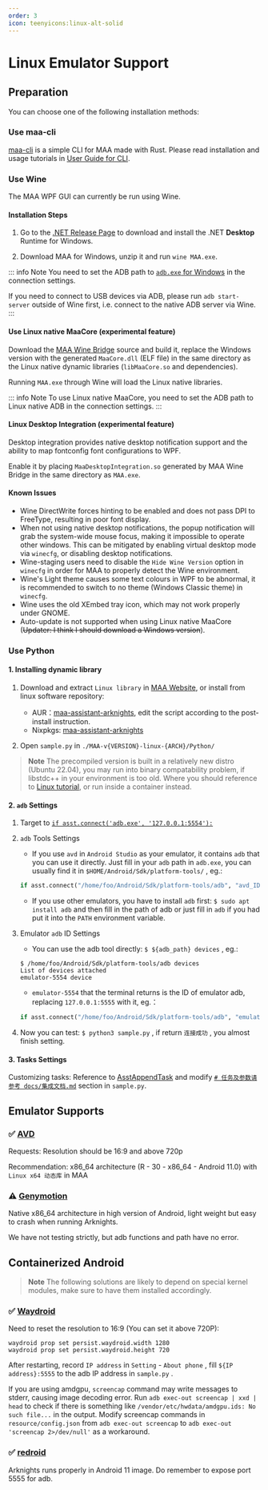 ```yaml
---
order: 3
icon: teenyicons:linux-alt-solid
---
```


# Linux Emulator Support

## Preparation

You can choose one of the following installation methods:

### Use maa-cli

[maa-cli](https://github.com/MaaAssistantArknights/maa-cli) is a simple CLI for MAA made with Rust. Please read installation and usage tutorials in [User Guide for CLI](./1.6-USER_GUIDE_FOR_CLI).

### Use Wine

The MAA WPF GUI can currently be run using Wine.

#### Installation Steps

1. Go to the [.NET Release Page](https://dotnet.microsoft.com/en-us/download/dotnet/8.0) to download and install the .NET **Desktop** Runtime for Windows.

3. Download MAA for Windows, unzip it and run `wine MAA.exe`.

::: info Note
You need to set the ADB path to [`adb.exe` for Windows](https://dl.google.com/android/repository/platform-tools-latest-windows.zip) in the connection settings.

If you need to connect to USB devices via ADB, please run `adb start-server` outside of Wine first, i.e. connect to the native ADB server via Wine.
:::

#### Use Linux native MaaCore (experimental feature)

Download the [MAA Wine Bridge](https://github.com/MaaAssistantArknights/MaaAssistantArknights/tree/dev/src/MaaWineBridge) source and build it, replace the Windows version with the generated `MaaCore.dll` (ELF file) in the same directory as the Linux native dynamic libraries (`libMaaCore.so` and dependencies).

Running `MAA.exe` through Wine will load the Linux native libraries.

::: info Note 
To use Linux native MaaCore, you need to set the ADB path to Linux native ADB in the connection settings.
:::

#### Linux Desktop Integration (experimental feature)

Desktop integration provides native desktop notification support and the ability to map fontconfig font configurations to WPF.

Enable it by placing `MaaDesktopIntegration.so` generated by MAA Wine Bridge in the same directory as `MAA.exe`.

#### Known Issues

* Wine DirectWrite forces hinting to be enabled and does not pass DPI to FreeType, resulting in poor font display.
* When not using native desktop notifications, the popup notification will grab the system-wide mouse focus, making it impossible to operate other windows. This can be mitigated by enabling virtual desktop mode via `winecfg`, or disabling desktop notifications.
* Wine-staging users need to disable the `Hide Wine Version` option in `winecfg` in order for MAA to properly detect the Wine environment.
* Wine's Light theme causes some text colours in WPF to be abnormal, it is recommended to switch to no theme (Windows Classic theme) in `winecfg`.
* Wine uses the old XEmbed tray icon, which may not work properly under GNOME.
* Auto-update is not supported when using Linux native MaaCore (~~Updater: I think I should download a Windows version~~).

### Use Python

#### 1. Installing dynamic library

1. Download and extract `Linux library` in [MAA Website](https://maa.plus/), or install from linux software repository:

   - AUR：[maa-assistant-arknights](https://aur.archlinux.org/packages/maa-assistant-arknights), edit the script according to the post-install instruction.
   - Nixpkgs: [maa-assistant-arknights](https://github.com/NixOS/nixpkgs/blob/nixos-unstable/pkgs/by-name/ma/maa-assistant-arknights/package.nix)

2. Open `sample.py` in `./MAA-v{VERSION}-linux-{ARCH}/Python/`

> **Note**
> The precompiled version is built in a relatively new distro (Ubuntu 22.04), you may run into binary compatability problem, if libstdc++ in your environment is too old.
> Where you should reference to [Linux tutorial](./2.1-LINUX_TUTORIAL.md), or run inside a container instead.

#### 2. `adb` Settings

1. Target to [`if asst.connect('adb.exe', '127.0.0.1:5554'):`](https://github.com/MaaAssistantArknights/MaaAssistantArknights/blob/722f0ddd4765715199a5dc90ea1bec2940322344/src/Python/sample.py#L48)

2. `adb` Tools Settings

   - If you use `avd` in `Android Studio` as your emulator, it contains `adb` that you can use it directly. Just fill in your `adb` path in `adb.exe`, you can usually find it in `$HOME/Android/Sdk/platform-tools/` , eg.:

    ```python
    if asst.connect("/home/foo/Android/Sdk/platform-tools/adb", "avd_ID"):
    ```

   - If you use other emulators, you have to install `adb` first: `$ sudo apt install adb` and then fill in the path of adb or just fill in `adb` if you had put it into the `PATH` environment variable.

3. Emulator `adb` ID Settings

   - You can use the adb tool directly: `$ ${adb_path} devices` , eg.:

    ```shell
    $ /home/foo/Android/Sdk/platform-tools/adb devices
    List of devices attached
    emulator-5554 device
    ```

   - `emulator-5554` that the terminal returns is the ID of emulator adb, replacing `127.0.0.1:5555` with it, eg.：

    ```python
    if asst.connect("/home/foo/Android/Sdk/platform-tools/adb", "emulator-5554"):
    ```

4. Now you can test: `$ python3 sample.py` , if return `连接成功` , you almost finish setting.

#### 3. Tasks Settings

Customizing tasks: Reference to [AsstAppendTask](https://maa.plus/docs/en-us/3.1-INTEGRATION.html#asstappendtask) and modify [`# 任务及参数请参考 docs/集成文档.md`](https://github.com/MaaAssistantArknights/MaaAssistantArknights/blob/722f0ddd4765715199a5dc90ea1bec2940322344/src/Python/sample.py#L54) section in `sample.py`.

## Emulator Supports

### ✅ [AVD](https://developer.android.com/studio/run/managing-avds)

Requests: Resolution should be 16:9 and above 720p

Recommendation: x86\_64 architecture (R - 30 - x86\_64 - Android 11.0) with `Linux x64 动态库` in MAA

### ⚠️ [Genymotion](https://www.genymotion.com/)

Native x86\_64 architecture in high version of Android, light weight but easy to crash when running Arknights.

We have not testing strictly, but adb functions and path have no error.

## Containerized Android

> **Note**
> The following solutions are likely to depend on special kernel modules, make sure to have them installed accordingly.

### ✅ [Waydroid](https://waydro.id/)

Need to reset the resolution to 16:9 (You can set it above 720P):

```shell
waydroid prop set persist.waydroid.width 1280
waydroid prop set persist.waydroid.height 720
```

After restarting, record `IP address` in `Setting` - `About phone` , fill `${IP address}:5555` to the adb IP address in `sample.py` .

If you are using amdgpu, `screencap` command may write messages to stderr, causing image decoding error.
Run `adb exec-out screencap | xxd | head` to check if there is something like `/vendor/etc/hwdata/amdgpu.ids: No such file...` in the output.
Modify screencap commands in `resource/config.json` from `adb exec-out screencap` to `adb exec-out 'screencap 2>/dev/null'` as a workaround.

### ✅ [redroid](https://github.com/remote-android/redroid-doc)

Arknights runs properly in Android 11 image. Do remember to expose port 5555 for adb.
